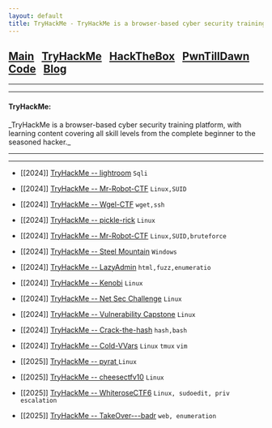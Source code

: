```yaml
---
layout: default
title: TryHackMe - TryHackMe is a browser-based cyber security training platform, with learning content covering all skill levels from the complete beginner to the seasoned hacker..
---
```


<h2 class="mume-header" id="mainindexhtml-nbspnbsp-contactcontacthtml"><a
href="https://cy3erdr4g0n.github.io/index.html">Main</a>&#xA0;&#xA0;&#xA0;<a 
href="https://cy3erdr4g0n.github.io/Post/TryHackMe/index.html">TryHackMe</a>&#xA0;&#xA0;&#xA0;<a
href="https://cy3erdr4g0n.github.io/Post/HackTheBox/index.html">HackTheBox</a>&#xA0;&#xA0;&#xA0;<a
href="https://cy3erdr4g0n.github.io/Post/PwnTillDawn/index.html">PwnTillDawn</a>&#xA0;&#xA0;&#xA0;<a
href="https://cy3erdr4g0n.github.io/Post/code/index.html">Code</a>&#xA0;&#xA0;&#xA0;<a
href="https://cy3erdr4g0n.github.io/Post/blog/index.html">Blog</a>&#xA0;&#xA0;&#xA0;</h2>
<hr>


* * *
<h4 class="mume-header" id="TryHackMe">TryHackMe:</h4>
_TryHackMe is a browser-based cyber security training platform, with learning content covering all skill levels from the complete beginner to the seasoned hacker._
<hr>
<hr>

- [[2024]] [TryHackMe -- lightroom](https://cy3erdr4g0n.github.io/Post/TryHackMe/lightroom.html) `Sqli`
- [[2024]] [TryHackMe -- Mr-Robot-CTF](https://cy3erdr4g0n.github.io/Post/TryHackMe/Mr-Robot-CTF.html) `Linux,SUID`
- [[2024]] [TryHackMe -- Wgel-CTF](https://cy3erdr4g0n.github.io/Post/TryHackMe/Wgel-CTF.html) `wget,ssh`
- [[2024]] [TryHackMe -- pickle-rick](https://cy3erdr4g0n.github.io/Post/TryHackMe/Pickle-Rick.html) `Linux`
- [[2024]] [TryHackMe -- Mr-Robot-CTF](https://cy3erdr4g0n.github.io/Post/TryHackMe/Mr-Robot-CTF.html) `Linux,SUID,bruteforce`
- [[2024]] [TryHackMe -- Steel Mountain](https://cy3erdr4g0n.github.io/Post/TryHackMe/Steel-Mountain.html) `Windows`
- [[2024]] [TryHackMe -- LazyAdmin](https://cy3erdr4g0n.github.io/Post/TryHackMe/LazyAdmin.html) `html,fuzz,enumeratio`
- [[2024]] [TryHackMe -- Kenobi](https://cy3erdr4g0n.github.io/Post/TryHackMe/Kenobi.html) `Linux`
- [[2024]] [TryHackMe -- Net Sec Challenge](https://cy3erdr4g0n.github.io/Post/TryHackMe/Net-Sec-challenge.html) `Linux`
- [[2024]] [TryHackMe -- Vulnerability Capstone](https://cy3erdr4g0n.github.io/Post/TryHackMe/Vulnerability-Capstone.html) `Linux`
- [[2024]] [TryHackMe -- Crack-the-hash](https://cy3erdr4g0n.github.io/Post/TryHackMe/Crack-the-hash.html) `hash,bash`
- [[2024]] [TryHackMe -- Cold-VVars](https://cy3erdr4g0n.github.io/Post/TryHackMe/Cold-VVars.html) `Linux` `tmux` `vim`
- [[2025]] [TryHackMe -- pyrat ](https://cy3erdr4g0n.github.io/Post/TryHackMe/pyrat.html) `Linux`

- [[2025]] [TryHackMe -- cheesectfv10](https://cy3erdr4g0n.github.io/Post/TryHackMe/cheesectfv10.html) `Linux`

- [[2025]] [TryHackMe -- WhiteroseCTF6](https://cy3erdr4g0n.github.io/Post/TryHackMe/WhiteroseCTF6.html) `Linux, sudoedit, priv escalation`

- [[2025]] [TryHackMe -- TakeOver---badr](https://cy3erdr4g0n.github.io/Post/TryHackMe/TakeOver---badr.html) `web, enumeration`